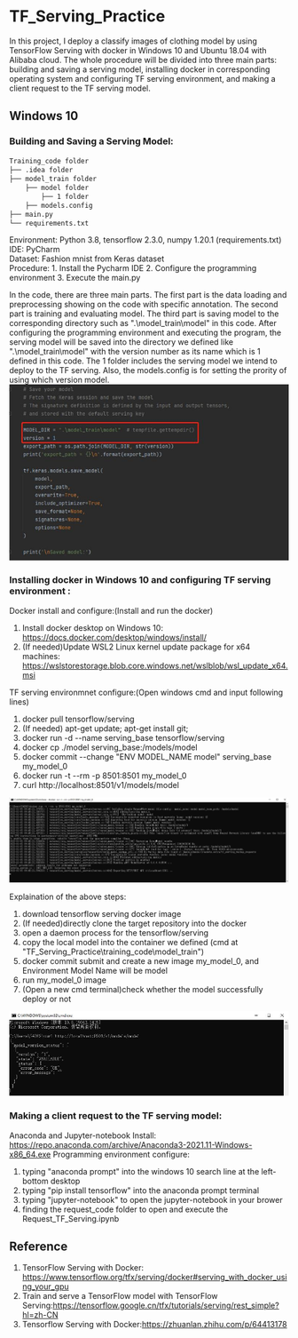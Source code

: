 # TF_Serving_Practice
In this project, I deploy a classify images of clothing model by using TensorFlow Serving with docker in Windows 10 and Ubuntu 18.04 with Alibaba cloud. The whole procedure will be divided into three main parts: building and saving a serving model, installing docker in corresponding operating system and configuring TF serving environment, and making a client request to the TF serving model. 

## Windows 10
### Building and Saving a Serving Model: 
```
Training_code folder
├── .idea folder
├── model_train folder
    ├── model folder
        ├── 1 folder 
    ├── models.config
├── main.py
└── requirements.txt
```
Environment: Python 3.8, tensorflow 2.3.0, numpy 1.20.1 (requirements.txt)  
IDE: PyCharm  
Dataset: Fashion mnist from Keras dataset  
Procedure: 1. Install the Pycharm IDE 2. Configure the programming environment 3. Execute the main.py  

In the code, there are three main parts. The first part is the data loading and preprocessing showing on the code with specific annotation. The second part is training and evaluating model. The third part is saving model to the corresponding directory such as ".\model_train\model" in this code. After configuring the programming environment and executing the program, the serving model will be saved into the directory we defined like ".\model_train\model" with the version number as its name which is 1 defined in this code. The 1 folder includes the serving model we intend to deploy to the TF serving. Also, the models.config is for setting the prority of using which version model.
![image](https://github.com/DataconTom/TF_Serving_Practice/blob/main/images/save_model_directory_and_version_number.jpg)

### Installing docker in Windows 10 and configuring TF serving environment : 
Docker install and configure:(Install and run the docker)
1. Install docker desktop on Windows 10: https://docs.docker.com/desktop/windows/install/
2. (If needed)Update WSL2 Linux kernel update package for x64 machines: https://wslstorestorage.blob.core.windows.net/wslblob/wsl_update_x64.msi

TF serving environmnet configure:(Open windows cmd and input following lines)
1. docker pull tensorflow/serving    
2. (If needed) apt-get update; apt-get install git;      
3. docker run -d --name serving_base tensorflow/serving 
4. docker cp ./model serving_base:/models/model         
5. docker commit --change "ENV MODEL_NAME model" serving_base my_model_0 
6. docker run -t --rm -p 8501:8501 my_model_0           
7. curl http://localhost:8501/v1/models/model

![image](https://github.com/DataconTom/TF_Serving_Practice/blob/main/images/deploy_tf_serving.jpg)

Explaination of the above steps:
1. download tensorflow serving docker image 
2. (If needed)directly clone the target repository into the docker
3. open a daemon process for the tensorflow/serving 
4. copy the local model into the container we defined (cmd at "TF_Serving_Practice\training_code\model_train\")
5. docker commit submit and create a new image my_model_0, and Environment Model Name will be model
6. run my_model_0 image
7. (Open a new cmd terminal)check whether the model successfully deploy or not

![image](https://github.com/DataconTom/TF_Serving_Practice/blob/main/images/check_tf_serving.jpg)

### Making a client request to the TF serving model:
Anaconda and Jupyter-notebook Install: https://repo.anaconda.com/archive/Anaconda3-2021.11-Windows-x86_64.exe
Programming environment configure: 
1. typing "anaconda prompt" into the windows 10 search line at the left-bottom desktop 
2. typing "pip install tensorflow" into the anaconda prompt terminal   
3. typing "jupyter-notebook" to open the jupyter-notebook in your brower
4. finding the request_code folder to open and execute the Request_TF_Serving.ipynb




## Reference
1. TensorFlow Serving with Docker: https://www.tensorflow.org/tfx/serving/docker#serving_with_docker_using_your_gpu
2. Train and serve a TensorFlow model with TensorFlow Serving:https://tensorflow.google.cn/tfx/tutorials/serving/rest_simple?hl=zh-CN
3. Tensorflow Serving with Docker:https://zhuanlan.zhihu.com/p/64413178


